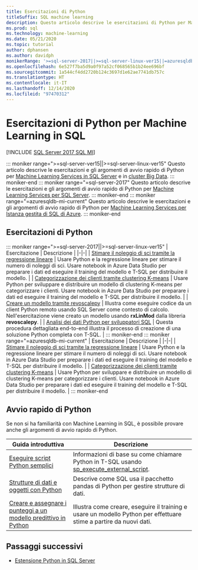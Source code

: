 ```yaml
---
title: Esercitazioni di Python
titleSuffix: SQL machine learning
description: Questo articolo descrive le esercitazioni di Python per Machine Learning in SQL. Informazioni su come eseguire gli script e creare modelli di Machine Learning.
ms.prod: sql
ms.technology: machine-learning
ms.date: 05/21/2020
ms.topic: tutorial
author: dphansen
ms.author: davidph
monikerRange: '>=sql-server-2017||>=sql-server-linux-ver15||=azuresqldb-mi-current'
ms.openlocfilehash: 6e527f7ba5d9a0f97a52cf068565b1b24ee696bf
ms.sourcegitcommit: 1a544cf4dd2720b124c3697d1e62ae7741db757c
ms.translationtype: HT
ms.contentlocale: it-IT
ms.lasthandoff: 12/14/2020
ms.locfileid: "97470312"
---
```

# <a name="python-tutorials-for-sql-machine-learning"></a>Esercitazioni di Python per Machine Learning in SQL
[!INCLUDE [SQL Server 2017 SQL MI](../../includes/applies-to-version/sqlserver2017-asdbmi.md)]

::: moniker range=">=sql-server-ver15||>=sql-server-linux-ver15"
Questo articolo descrive le esercitazioni e gli argomenti di avvio rapido di Python per [Machine Learning Services in SQL Server](../sql-server-machine-learning-services.md) e in [cluster Big Data](../../big-data-cluster/machine-learning-services.md).
::: moniker-end
::: moniker range="=sql-server-2017"
Questo articolo descrive le esercitazioni e gli argomenti di avvio rapido di Python per [Machine Learning Services per SQL Server](../sql-server-machine-learning-services.md).
::: moniker-end
::: moniker range="=azuresqldb-mi-current"
Questo articolo descrive le esercitazioni e gli argomenti di avvio rapido di Python per [Machine Learning Services per Istanza gestita di SQL di Azure](/azure/azure-sql/managed-instance/machine-learning-services-overview).
::: moniker-end

<a name="bkmk_pythontutorials"></a>

## <a name="python-tutorials"></a>Esercitazioni di Python

::: moniker range=">=sql-server-2017||>=sql-server-linux-ver15"
| Esercitazione | Descrizione |
|-|-|
| [Stimare il noleggio di sci tramite la regressione lineare](python-ski-rental-linear-regression.md) | Usare Python e la regressione lineare per stimare il numero di noleggi di sci. Usare notebook in Azure Data Studio per preparare i dati ed eseguire il training del modello e T-SQL per distribuire il modello. |
| [Categorizzazione dei clienti tramite clustering K-means](python-clustering-model.md) | Usare Python per sviluppare e distribuire un modello di clustering K-means per categorizzare i clienti. Usare notebook in Azure Data Studio per preparare i dati ed eseguire il training del modello e T-SQL per distribuire il modello. |
| [Creare un modello tramite revoscalepy](use-python-revoscalepy-to-create-model.md) | Illustra come eseguire codice da un client Python remoto usando SQL Server come contesto di calcolo. Nell'esercitazione viene creato un modello usando **rxLinMod** dalla libreria **revoscalepy**. |
| [Analisi dei dati Python per sviluppatori SQL](python-taxi-classification-introduction.md) | Questa procedura dettagliata end-to-end illustra il processo di creazione di una soluzione Python completa con T-SQL. |
::: moniker-end
::: moniker range="=azuresqldb-mi-current"
| Esercitazione | Descrizione |
|-|-|
| [Stimare il noleggio di sci tramite la regressione lineare](python-ski-rental-linear-regression.md) | Usare Python e la regressione lineare per stimare il numero di noleggi di sci. Usare notebook in Azure Data Studio per preparare i dati ed eseguire il training del modello e T-SQL per distribuire il modello. |
| [Categorizzazione dei clienti tramite clustering K-means](python-clustering-model.md) | Usare Python per sviluppare e distribuire un modello di clustering K-means per categorizzare i clienti. Usare notebook in Azure Data Studio per preparare i dati ed eseguire il training del modello e T-SQL per distribuire il modello. |
::: moniker-end

## <a name="python-quickstarts"></a>Avvio rapido di Python

Se non si ha familiarità con Machine Learning in SQL, è possibile provare anche gli argomenti di avvio rapido di Python.

| Guida introduttiva | Descrizione |
|-|-|
| [Eseguire script Python semplici](quickstart-python-create-script.md) | Informazioni di base su come chiamare Python in T-SQL usando [sp_execute_external_script](../../relational-databases/system-stored-procedures/sp-execute-external-script-transact-sql.md). |
| [Strutture di dati e oggetti con Python](quickstart-python-data-structures.md) | Descrive come SQL usa il pacchetto pandas di Python per gestire strutture di dati. |
| [Creare e assegnare i punteggi a un modello predittivo in Python](quickstart-python-train-score-model.md) | Illustra come creare, eseguire il training e usare un modello Python per effettuare stime a partire da nuovi dati. |

## <a name="next-steps"></a>Passaggi successivi

+ [Estensione Python in SQL Server](../concepts/extension-python.md)
